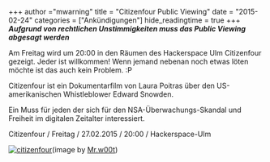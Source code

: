 +++
author ="mwarning"
title = "Citizenfour Public Viewing"
date = "2015-02-24"
categories = ["Ankündigungen"]
hide_readingtime = true
+++
***Aufgrund von rechtlichen Unstimmigkeiten muss das Public Viewing abgesagt werden***

Am Freitag wird um 20:00 in den Räumen des Hackerspace Ulm Citizenfour gezeigt. Jeder ist willkommen! Wenn jemand nebenan noch etwas löten möchte ist das auch kein Problem. :P

Citizenfour ist ein Dokumentarfilm von Laura Poitras über den US-amerikanischen Whistleblower Edward Snowden.

Ein Muss für jeden der sich für den NSA-Überwachungs-Skandal und Freiheit im digitalen Zeitalter interessiert.

Citizenfour / Freitag / 27.02.2015 / 20:00 / Hackerspace-Ulm

[![citizenfour](/post/post_2015-02-24/citizenfour-300x159.jpg)](/post/post_2015-02-24/citizenfour.jpg)(image by [Mr.w00t](https://www.flickr.com/photos/34053642@N05/))
